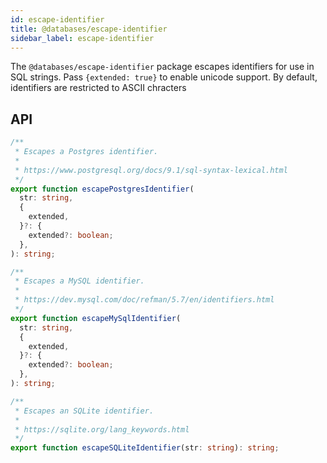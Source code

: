 ```yaml
---
id: escape-identifier
title: @databases/escape-identifier
sidebar_label: escape-identifier
---
```


The `@databases/escape-identifier` package escapes identifiers for use in SQL strings. Pass `{extended: true}` to enable unicode support. By default, identifiers are restricted to ASCII chracters

## API

```typescript
/**
 * Escapes a Postgres identifier.
 *
 * https://www.postgresql.org/docs/9.1/sql-syntax-lexical.html
 */
export function escapePostgresIdentifier(
  str: string,
  {
    extended,
  }?: {
    extended?: boolean;
  },
): string;

/**
 * Escapes a MySQL identifier.
 *
 * https://dev.mysql.com/doc/refman/5.7/en/identifiers.html
 */
export function escapeMySqlIdentifier(
  str: string,
  {
    extended,
  }?: {
    extended?: boolean;
  },
): string;

/**
 * Escapes an SQLite identifier.
 *
 * https://sqlite.org/lang_keywords.html
 */
export function escapeSQLiteIdentifier(str: string): string;
```
